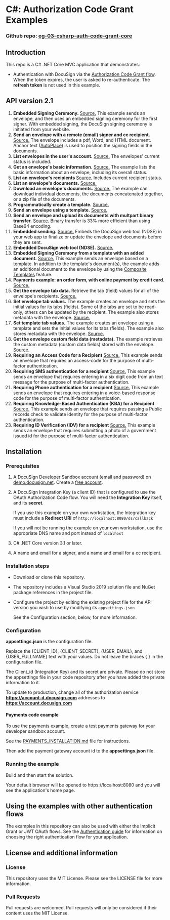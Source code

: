 # C#: Authorization Code Grant Examples

### Github repo: [eg-03-csharp-auth-code-grant-core](./)
## Introduction
This repo is a C# .NET Core MVC application that demonstrates:

* Authentication with DocuSign via the
[Authorization Code Grant flow](https://developers.docusign.com/esign-rest-api/guides/authentication/oauth2-code-grant).
When the token expires, the user is asked to re-authenticate.
The **refresh token** is not used in this example.

## API version 2.1

1. **Embedded Signing Ceremony.**
   [Source.](./eg-03-csharp-auth-code-grant-core/Controllers/Eg001EmbeddedSigningController.cs)
   This example sends an envelope, and then uses an embedded signing ceremony for the first signer.
   With embedded signing, the DocuSign signing ceremony is initiated from your website.
1. **Send an envelope with a remote (email) signer and cc recipient.**
   [Source.](./eg-03-csharp-auth-code-grant-core/Controllers/Eg002SigningViaEmailController.cs)
   The envelope includes a pdf, Word, and HTML document.
   Anchor text ([AutoPlace](https://support.docusign.com/en/guides/AutoPlace-New-DocuSign-Experience)) is used to position the signing fields in the documents.
1. **List envelopes in the user's account.**
   [Source.](./eg-03-csharp-auth-code-grant-core/Controllers/Eg003ListEnvelopesController.cs)
   The envelopes' current status is included.
1. **Get an envelope's basic information.**
   [Source.](./eg-03-csharp-auth-code-grant-core/Controllers/Eg004EnvelopeInfoController.cs)
   The example lists the basic information about an envelope, including its overall status.
1. **List an envelope's recipients**
   [Source.](./eg-03-csharp-auth-code-grant-core/Controllers/Eg005EnvelopeRecipientsController.cs)
   Includes current recipient status.
1. **List an envelope's documents.**
   [Source.](./eg-03-csharp-auth-code-grant-core/Controllers/Eg006EnvelopeDocsController.cs)
1. **Download an envelope's documents.**
   [Source.](./eg-03-csharp-auth-code-grant-core/Controllers/Eg007EnvelopeGetDocController.cs)
   The example can download individual
   documents, the documents concatenated together, or a zip file of the documents.
1. **Programmatically create a template.**
   [Source.](./eg-03-csharp-auth-code-grant-core/Controllers/Eg008CreateTemplateController.cs)
1. **Send an envelope using a template.**
   [Source.](./eg-03-csharp-auth-code-grant-core/Controllers/Eg009UseTemplateController.cs)
1. **Send an envelope and upload its documents with multpart binary transfer.**
   [Source.](./eg-03-csharp-auth-code-grant-core/Controllers/Eg010SendBinaryDocsController.cs)
   Binary transfer is 33% more efficient than using Base64 encoding.
1. **Embedded sending.**
   [Source.](./eg-03-csharp-auth-code-grant-core/Controllers/Eg011EmbeddedSendingController.cs)
   Embeds the DocuSign web tool (NDSE) in your web app to finalize or update
   the envelope and documents before they are sent.
1. **Embedded DocuSign web tool (NDSE).**
   [Source.](./eg-03-csharp-auth-code-grant-core/Controllers/Eg012EmbeddedConsoleController.cs)
1. **Embedded Signing Ceremony from a template with an added document.**
   [Source.](./eg-03-csharp-auth-code-grant-core/Controllers/Eg013AddDocToTemplateController.cs)
   This example sends an envelope based on a template.
   In addition to the template's document(s), the example adds an
   additional document to the envelope by using the
   [Composite Templates](https://developers.docusign.com/esign-rest-api/guides/features/templates#composite-templates)
   feature.
1. **Payments example: an order form, with online payment by credit card.**
   [Source.](./eg-03-csharp-auth-code-grant-core/Controllers/Eg014CollectPaymentController.cs)
1. **Get the envelope tab data.**
   Retrieve the tab (field) values for all of the envelope's recipients.
   [Source.](./eg-03-csharp-auth-code-grant-core/Controllers/Eg015EnvelopeTabData.cs)
1. **Set envelope tab values.**
   The example creates an envelope and sets the initial values for its tabs (fields). Some of the tabs
   are set to be read-only, others can be updated by the recipient. The example also stores
   metadata with the envelope.
   [Source.](./eg-03-csharp-auth-code-grant-core/Controllers/Eg016SetTabValues.cs)
1. **Set template tab values.**
   The example creates an envelope using a template and sets the initial values for its tabs (fields).
   The example also stores metadata with the envelope.
   [Source.](./eg-03-csharp-auth-code-grant-core/Controllers/Eg017SetTemplateTabValues.cs)
1. **Get the envelope custom field data (metadata).**
   The example retrieves the custom metadata (custom data fields) stored with the envelope.
   [Source.](./eg-03-csharp-auth-code-grant-core/Controllers/Eg018EnvelopeCustomFieldDataController.cs)
1. **Requiring an Access Code for a Recipient**
   [Source.](./eg-03-csharp-auth-code-grant-core/Controllers/Eg019AccessCodeAuthController.cs)
   This example sends an envelope that requires an access-code for the purpose of multi-factor authentication.   
1. **Requiring SMS authentication for a recipient**
   [Source.](./eg-03-csharp-auth-code-grant-core/Controllers/Eg020SmsAuthController.cs)
   This example sends an envelope that requires entering in a six digit code from an text message for the purpose of multi-factor authentication.   
1. **Requiring Phone authentication for a recipient**
   [Source.](./eg-03-csharp-auth-code-grant-core/Controllers/Eg021PhoneAuthController.cs)
   This example sends an envelope that requires entering in a voice-based response code for the purpose of multi-factor authentication.  
1. **Requiring Knowledge-Based Authentication (KBA) for a Recipient**
   [Source.](./eg-03-csharp-auth-code-grant-core/Controllers/Eg022KbaAuthController.cs)
   This example sends an envelope that requires passing a Public records check to validate identity for the purpose of multi-factor authentication.    
1. **Requiring ID Verification (IDV) for a recipient**
   [Source.](./eg-03-csharp-auth-code-grant-core/Controllers/Eg023IdvAuthController.cs)
   This example sends an envelope that requires submitting a photo of a government issued id for the purpose of multi-factor authentication.    

## Installation

### Prerequisites
1. A DocuSign Developer Sandbox account (email and password) on [demo.docusign.net](https://demo.docusign.net).
   Create a [free account](https://go.docusign.com/sandbox/productshot/?elqCampaignId=16531).
1. A DocuSign Integration Key (a client ID) that is configured to use the
   OAuth Authorization Code flow.
   You will need the **Integration Key** itself, and its **secret**.

   If you use this example on your own workstation,
   the Integration key must include a **Redirect URI** of `http://localhost:8080/ds/callback`

   If you will not be running the example on your own workstation,
   use the appropriate DNS name and port instead of `localhost`

1. C# .NET Core version 3.1 or later.
1. A name and email for a signer, and a name and email for a cc recipient.

### Installation steps
* Download or clone this repository.
* The repository includes a Visual Studio 2019 solution file and 
NuGet package references in the project file.
* Configure the project by editing the existing project file for 
the API version you wish to use by modifying its
  `appsettings.json`

  See the Configuration section, below, for more information.

### Configuration
**appsettings.json** is the configuration file.

Replace the {CLIENT_ID}, {CLIENT_SECRET}, {USER_EMAIL}, and {USER_FULLNAME}
text with your values. Do not leave the braces { } in the configuration file.

The Client_id (Integration Key) and its secret are private. Please do not
store the appsettings file in your code repository after you have added
the private information to it.

To update to production, change all of the authorization service
**https://account-d.docusign.com** addresses to **https://account.docusign.com**

#### Payments code example
To use the payments example, create a
test payments gateway for your developer sandbox account.

See the
[PAYMENTS_INSTALLATION.md](./PAYMENTS_INSTALLATION.md)
file for instructions.

Then add the payment gateway account id to the **appsettings.json** file.

### Running the example
Build and then start the solution.

Your default browser will be opened to https://localhost:8080 and you will
see the application's home page.

## Using the examples with other authentication flows

The examples in this repository can also be used with either the
Implicit Grant or JWT OAuth flows.
See the [Authentication guide](https://developers.docusign.com/esign-rest-api/guides/authentication)
for information on choosing the right authentication flow for your application.

## License and additional information

### License
This repository uses the MIT License. Please see the LICENSE file for more information.

### Pull Requests
Pull requests are welcomed. Pull requests will only be considered if their content
uses the MIT License.
